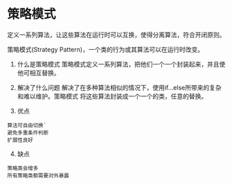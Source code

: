 # 策略模式

定义一系列算法，让这些算法在运行时可以互换，使得分离算法，符合开闭原则。

策略模式(Strategy Pattern)，一个类的行为或其算法可以在运行时改变。

1. 什么是策略模式
策略模式定义一系列算法，把他们一个一个封装起来，并且使他可相互替换。

2. 解决了什么问题
解决了在多种算法相似的情况下，使用if...else所带来的复杂和难以维护。策略模式
将这些算法封装成一个一个的类，任意的替换。

3. 优点
```
算法可自由切换`
避免多重条件判断
扩展性良好
```
4. 缺点

```
策略类会增多
所有策略类都需要对外暴露
```